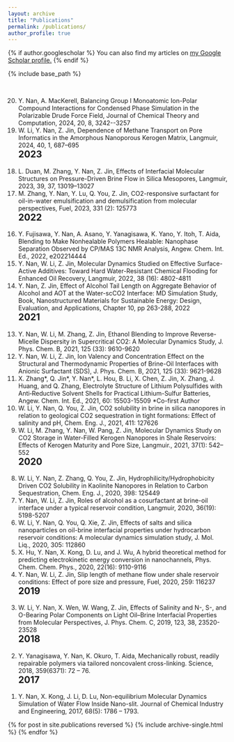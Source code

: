 ```yaml
---
layout: archive
title: "Publications"
permalink: /publications/
author_profile: true
---
```


{% if author.googlescholar %}
  You can also find my articles on <u><a href="{{author.googlescholar}}">my Google Scholar profile</a>.</u>
{% endif %}

{% include base_path %}

<!--- reverse ordered list in html, not an 'easy' way to do this in markdown without another package -->
<br>
<ol reversed>

<li>
Y. Nan, A. MacKerell, Balancing Group I Monoatomic Ion-Polar Compound Interactions for Condensed Phase Simulation in the Polarizable Drude Force Field, Journal of Chemical Theory and Computation, 2024, 20, 8, 3242--3257
</li>

<li>
W. Li, Y. Nan, Z. Jin, Dependence of Methane Transport on Pore Informatics in the Amorphous Nanoporous Kerogen Matrix, Langmuir, 2024, 40, 1, 687–695
</li>

<h2 style='margin-top:0'>2023</h2>


<li>
L. Duan, M. Zhang, Y. Nan, Z. Jin, Effects of Interfacial Molecular Structures on Pressure-Driven Brine Flow in Silica Mesopores, Langmuir, 2023, 39, 37, 13019–13027 
</li>

<li>
M. Zhang, Y. Nan, Y. Lu, Q. You, Z. Jin, CO2-responsive surfactant for oil-in-water emulsification and demulsification from molecular perspectives, Fuel, 2023, 331 (2): 125773
</li>



<h2 style='margin-top:0'>2022</h2>
  
<li>
Y. Fujisawa, Y. Nan, A. Asano, Y. Yanagisawa, K. Yano, Y. Itoh, T. Aida, Blending to Make Nonhealable Polymers Healable: Nanophase Separation Observed by CP/MAS 13C NMR Analysis, Angew. Chem. Int. Ed., 2022, e202214444
</li>


<li>
Y. Nan, W. Li, Z. Jin, Molecular Dynamics Studied on Effective Surface-Active Additives: Toward Hard Water-Resistant Chemical Flooding for Enhanced Oil Recovery, Langmuir, 2022, 38 (16): 4802-4811
</li>

<li>
Y. Nan, Z. Jin, Effect of Alcohol Tail Length on Aggregate Behavior of Alcohol and AOT at the Water-scCO2 Interface: MD Simulation Study, Book, Nanostructured Materials for Sustainable Energy: Design, Evaluation, and Applications, Chapter 10, pp 263-288, 2022
</li>

<h2 style='margin-top:0'>2021</h2>
  
<li>
Y. Nan, W. Li, M. Zhang, Z. Jin, Ethanol Blending to Improve Reverse-Micelle Dispersity in Supercritical CO2: A Molecular Dynamics Study, J. Phys. Chem. B, 2021, 125 (33): 9610-9620
</li>

<li>
Y. Nan, W. Li, Z. Jin, Ion Valency and Concentration Effect on the Structural and Thermodynamic Properties of Brine-Oil Interfaces with Anionic Surfactant (SDS), J. Phys. Chem. B, 2021, 125 (33): 9621-9628
</li>

<li>
X. Zhang*, Q. Jin*, Y. Nan*, L. Hou, B. Li, X. Chen, Z. Jin, X. Zhang, J. Huang, and Q. Zhang, Electrolyte Structure of Lithium Polysulfides with Anti‐Reductive Solvent Shells for Practical Lithium-Sulfur Batteries, Angew. Chem. Int. Ed., 2021, 60: 15503-15509 *Co-first Author
</li>

<li>
W. Li, Y. Nan, Q. You, Z. Jin, CO2 solubility in brine in silica nanopores in relation to geological CO2 sequestration in tight formations: Effect of salinity and pH, Chem. Eng. J., 2021, 411: 127626
</li>

<li>
W. Li, M. Zhang, Y. Nan, W. Pang, Z. Jin, Molecular Dynamics Study on CO2 Storage in Water-Filled Kerogen Nanopores in Shale Reservoirs: Effects of Kerogen Maturity and Pore Size, Langmuir., 2021, 37(1): 542–552
</li>


<h2 style='margin-top:0'>2020</h2>

<li>
W. Li, Y. Nan, Z. Zhang, Q. You, Z. Jin, Hydrophilicity/Hydrophobicity Driven CO2 Solubility in Kaolinite Nanopores in Relation to Carbon Sequestration, Chem. Eng. J., 2020, 398: 125449
</li>

<li>
Y. Nan, W. Li, Z. Jin, Roles of alcohol as a cosurfactant at brine-oil interface under a typical reservoir condition, Langmuir, 2020, 36(19): 5198-5207
</li>

<li>
W. Li, Y. Nan, Q. You, Q. Xie, Z. Jin, Effects of salts and silica nanoparticles on oil-brine interfacial properties under hydrocarbon reservoir conditions: A molecular dynamics simulation study, J. Mol. Liq., 2020, 305: 112860
</li>

<li>
X. Hu, Y. Nan, X. Kong, D. Lu, and J. Wu, A hybrid theoretical method for predicting electrokinetic energy conversion in nanochannels, Phys. Chem. Chem. Phys., 2020, 22(16): 9110-9116
</li>

<li>
Y. Nan, W. Li, Z. Jin, Slip length of methane flow under shale reservoir conditions: Effect of pore size and pressure, Fuel, 2020, 259: 116237
</li>


<h2 style='margin-top:0'>2019</h2>

<li>
W. Li, Y. Nan, X. Wen, W. Wang, Z. Jin, Effects of Salinity and N-, S-, and O-Bearing Polar Components on Light Oil–Brine Interfacial Properties from Molecular Perspectives, J. Phys. Chem. C, 2019, 123, 38, 23520-23528
</li>


<h2 style='margin-top:0'>2018</h2>
  
<li>
Y. Yanagisawa, Y. Nan, K. Okuro, T. Aida, Mechanically robust, readily repairable polymers via tailored noncovalent cross-linking. Science, 2018, 359(6371): 72 – 76. 
</li>

<h2 style='margin-top:0'>2017</h2>

<li>
Y. Nan, X. Kong, J. Li, D. Lu, Non-equilibrium Molecular Dynamics Simulation of Water Flow Inside Nano-slit. Journal of Chemical Industry and Engineering, 2017, 68(5): 1786 – 1793.
</li>
</ol>

{% for post in site.publications reversed %}
  {% include archive-single.html %}
{% endfor %}
